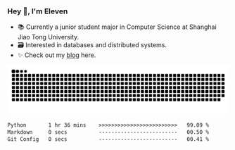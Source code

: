 ### Hey 👋, I'm Eleven

- 📚 Currently a junior student major in Computer Science at Shanghai Jiao Tong University.
- 🗃️ Interested in databases and distributed systems.
- ✨ Check out my [blog](https://blog.eleven.wiki) here.

![github contribution grid snake animation](https://raw.githubusercontent.com/El-even-11/El-even-11/output/github-contribution-grid-snake.svg)

<!--START_SECTION:waka-->

```text
Python       1 hr 36 mins    >>>>>>>>>>>>>>>>>>>>>>>>>   99.09 %
Markdown     0 secs          -------------------------   00.50 %
Git Config   0 secs          -------------------------   00.41 %
```

<!--END_SECTION:waka-->
